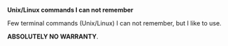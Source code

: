 **Unix/Linux commands I can not remember**

Few terminal commands (Unix/Linux) I can not remember, but I like to use.<p> 
**ABSOLUTELY NO WARRANTY**.


